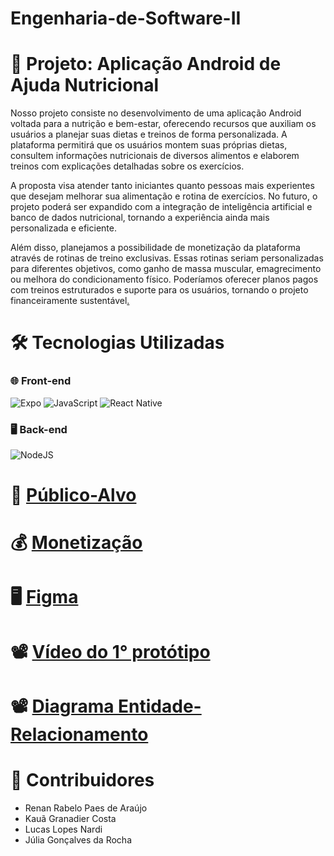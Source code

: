 # Engenharia-de-Software-II



# 🚧 Projeto: Aplicação Android de Ajuda Nutricional

  Nosso projeto consiste no desenvolvimento de uma aplicação Android voltada para a nutrição e bem-estar, oferecendo recursos que auxiliam os usuários a planejar suas dietas e treinos de forma personalizada. A plataforma permitirá que os usuários montem suas próprias dietas, consultem informações nutricionais de diversos alimentos e elaborem treinos com explicações detalhadas sobre os exercícios.
  
  A proposta visa atender tanto iniciantes quanto pessoas mais experientes que desejam melhorar sua alimentação e rotina de exercícios. No futuro, o projeto poderá ser expandido com a integração de inteligência artificial e banco de dados nutricional, tornando a experiência ainda mais personalizada e eficiente.
  
  Além disso, planejamos a possibilidade de monetização da plataforma através de rotinas de treino exclusivas. Essas rotinas seriam personalizadas para diferentes objetivos, como ganho de massa muscular, emagrecimento ou melhora do condicionamento físico. Poderíamos oferecer planos pagos com treinos estruturados e suporte para os usuários, tornando o projeto financeiramente sustentável[.](https://prnt.sc/0qkosWjk0qBP)


#
# 🛠 Tecnologias Utilizadas

### 🌐 Front-end
![Expo](https://img.shields.io/badge/expo-1C1E24?style=for-the-badge&logo=expo&logoColor=#D04A37)
![JavaScript](https://img.shields.io/badge/javascript-%23323330.svg?style=for-the-badge&logo=javascript&logoColor=%23F7DF1E)
![React Native](https://img.shields.io/badge/react_native-%2320232a.svg?style=for-the-badge&logo=react&logoColor=%2361DAFB)

### 🖥️ Back-end

![NodeJS](https://img.shields.io/badge/node.js-6DA55F?style=for-the-badge&logo=node.js&logoColor=white)

#
# 🎯 [Público-Alvo](documentação/usuarios.md)

# 💰 [Monetização](documentação/monetizacao.md)
  
# 🖥️ [Figma](https://www.figma.com/design/sj7QCNFbRAiYcR4bNlcc1M/Trabalho-Glauco?node-id=321-92&p=f&t=LSC3DJTQMKSSOw3u-0)
# 📽️ [Vídeo do 1° protótipo](https://www.youtube.com/watch?v=jyv7lmC-WWg)
# 📽️ [Diagrama Entidade-Relacionamento](https://github.com/Neo-TimeOut/Engenharia-de-Software-II/blob/main/documenta%C3%A7%C3%A3o/DER%20Nutricode.png)

# 👥 Contribuidores

- Renan Rabelo Paes de Araújo
- Kauã Granadier Costa
- Lucas Lopes Nardi
- Júlia Gonçalves da Rocha


